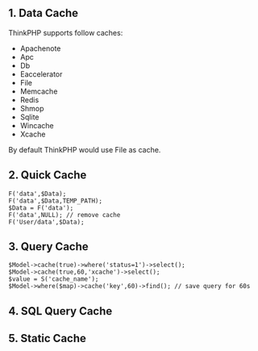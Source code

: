 ## 1. Data Cache
ThinkPHP supports follow caches:

- Apachenote
- Apc
- Db
- Eaccelerator
- File
- Memcache
- Redis
- Shmop
- Sqlite
- Wincache
- Xcache

By default ThinkPHP would use File as cache.

## 2. Quick Cache
```
F('data',$Data);
F('data',$Data,TEMP_PATH);
$Data = F('data');
F('data',NULL); // remove cache
F('User/data',$Data);
```

## 3. Query Cache
```
$Model->cache(true)->where('status=1')->select();
$Model->cache(true,60,'xcache')->select();
$value = S('cache_name');
$Model->where($map)->cache('key',60)->find(); // save query for 60s
```

## 4. SQL Query Cache
## 5. Static Cache
